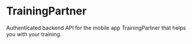# TrainingPartner
Authenticated backend API for the mobile app TrainingPartner that helps you with your training.